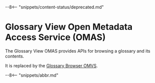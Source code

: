 <!-- SPDX-License-Identifier: CC-BY-4.0 -->
<!-- Copyright Contributors to the Egeria project. -->

--8<-- "snippets/content-status/deprecated.md"

# Glossary View Open Metadata Access Service (OMAS)

The Glossary View OMAS provides APIs for browsing a glossary and its contents.

It is replaced by the [Glossary Browser OMVS](/services/omvs/glossary-browser/overview).

--8<-- "snippets/abbr.md"
